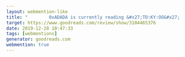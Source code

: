 ```yaml
---
layout: webmention-like
title: "        0xADADA is currently reading &#x27;TO:KY:OO&#x27;      "
target: https://www.goodreads.com/review/show/3104465376
date: 2019-12-28 10:47:33
tags: [webmentions]
generator: goodreads.com
webmention: true
---
```


